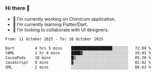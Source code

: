 ### Hi there 👋

<!--
**devcat37/devcat37** is a ✨ _special_ ✨ repository because its `README.md` (this file) appears on your GitHub profile.-->


- 🔭 I’m currently working on Chimicum application.
- 🌱 I’m currently learning Flutter/Dart.
- 👯 I’m looking to collaborate with UI designers.
<!-- - 🤔 I’m looking for help with ... -->

<!--START_SECTION:waka-->

```txt
From: 11 October 2025 - To: 18 October 2025

Dart         4 hrs 5 mins    ██████████████████░░░░░░░   72.09 %
YAML         1 hr 4 mins     ████▓░░░░░░░░░░░░░░░░░░░░   19.01 %
CocoaPods    18 mins         █▒░░░░░░░░░░░░░░░░░░░░░░░   05.30 %
JavaScript   9 mins          ▓░░░░░░░░░░░░░░░░░░░░░░░░   02.82 %
XML          2 mins          ░░░░░░░░░░░░░░░░░░░░░░░░░   00.63 %
```

<!--END_SECTION:waka-->
